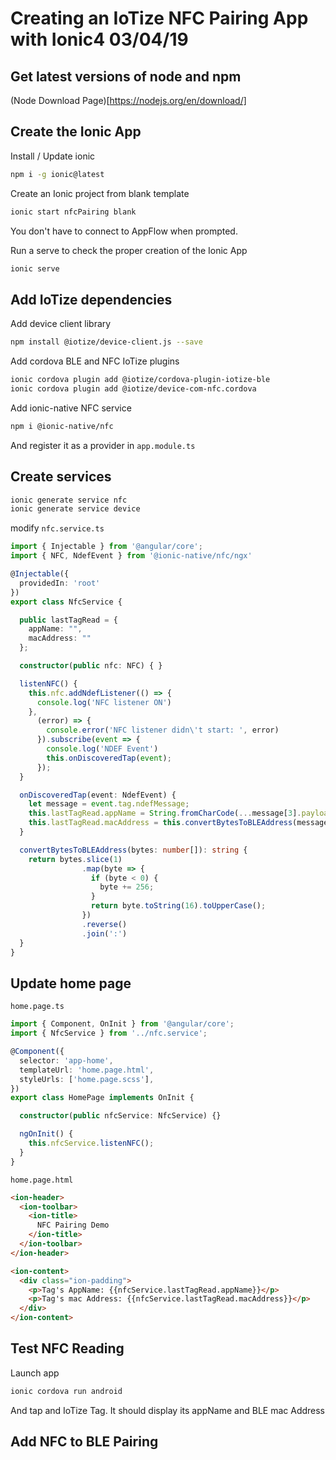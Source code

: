 # Creating an IoTize NFC Pairing App with Ionic4 03/04/19

## Get latest versions of node and npm

(Node Download Page)[https://nodejs.org/en/download/]

## Create the Ionic App
Install / Update ionic
```bash
npm i -g ionic@latest
```
Create an Ionic project from blank template
```bash
ionic start nfcPairing blank
```
You don't have to connect to AppFlow when prompted.

Run a serve to check the proper creation of the Ionic App
```bash
ionic serve
```

## Add IoTize dependencies

Add device client library
```bash
npm install @iotize/device-client.js --save
```

Add cordova BLE and NFC IoTize plugins
```bash
ionic cordova plugin add @iotize/cordova-plugin-iotize-ble
ionic cordova plugin add @iotize/device-com-nfc.cordova
```

Add ionic-native NFC service
```bash
npm i @ionic-native/nfc
```

And register it as a provider in `app.module.ts`

## Create services
```bash
ionic generate service nfc
ionic generate service device
```

modify `nfc.service.ts`

```typescript
import { Injectable } from '@angular/core';
import { NFC, NdefEvent } from '@ionic-native/nfc/ngx'

@Injectable({
  providedIn: 'root'
})
export class NfcService {

  public lastTagRead = {
    appName: "",
    macAddress: ""
  };

  constructor(public nfc: NFC) { }

  listenNFC() {
    this.nfc.addNdefListener(() => {
      console.log('NFC listener ON')
    },
      (error) => {
        console.error('NFC listener didn\'t start: ', error)
      }).subscribe(event => {
        console.log('NDEF Event')
        this.onDiscoveredTap(event);
      });
  }

  onDiscoveredTap(event: NdefEvent) {
    let message = event.tag.ndefMessage;
    this.lastTagRead.appName = String.fromCharCode(...message[3].payload);
    this.lastTagRead.macAddress = this.convertBytesToBLEAddress(message[2].payload);
  }

  convertBytesToBLEAddress(bytes: number[]): string {
    return bytes.slice(1)
                .map(byte => {
                  if (byte < 0) {
                    byte += 256;
                  }
                  return byte.toString(16).toUpperCase();
                })
                .reverse()
                .join(':')
  }
}
```

## Update home page
`home.page.ts`
```typescript
import { Component, OnInit } from '@angular/core';
import { NfcService } from '../nfc.service';

@Component({
  selector: 'app-home',
  templateUrl: 'home.page.html',
  styleUrls: ['home.page.scss'],
})
export class HomePage implements OnInit {

  constructor(public nfcService: NfcService) {}

  ngOnInit() {
    this.nfcService.listenNFC();
  }
}
```
`home.page.html`
```html
<ion-header>
  <ion-toolbar>
    <ion-title>
      NFC Pairing Demo
    </ion-title>
  </ion-toolbar>
</ion-header>

<ion-content>
  <div class="ion-padding">
    <p>Tag's AppName: {{nfcService.lastTagRead.appName}}</p>
    <p>Tag's mac Address: {{nfcService.lastTagRead.macAddress}}</p>
  </div>
</ion-content>

```

## Test NFC Reading

Launch app
```bash
ionic cordova run android
```
And tap and IoTize Tag. It should display its appName and BLE mac Address

## Add NFC to BLE Pairing